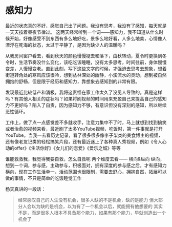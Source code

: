 # 感知力

最近的状态真的不好，感觉自己出了问题。我没有思考，我没有了感知，每天就是一天天按着昼夜节律过。
这两天经常听到一个词——感知力，我不知道从什么时候开始，好像感受不到东西有多么地好吃，景多么地好看，人多么地美，心情像人漂浮在死海的状态，太过于平静了，是因为缺少人的温暖吗？

从我房间窗户看去，看到秋天的颜色慢慢褪去和落下，由秋转动，夏令时更换到冬令时，生活节奏没什么变化，该吃吃该睡睡，没有太多思考，时间往前，身体慢慢变差，人慢慢变老。直到此刻，写下这些文字的时候，才强迫去思考去想象，想着街道转角处的寒风应该很冷，想到丛林深处的幽静，小溪流水的灵动，想到被自然拥抱的舒畅，但是限于经历和感知力，靠想象去感知到的非常有限。

发现最近比较低产和消极，我将这责怪在家工作太久了没见人导致的。真是这样吗？有其他人相关的症状吗？如果将刷视频的时间用来充盈自己来提高自己的感知力不更好吗？陷入了自责，因为感知力不够，有意识但没有深刻的感知，所以继续恶性循环。

工作上，做了点一点感觉差不多就收手，注意力集中不了时，马上就想到找到搞笑或者治愈的视频来看，最近刷了太多YouTube视频，吃饭时，第一件事就是打开YouTube，当我一去看历史记录，看了很多很多像李子柒类的美食博主的视频，还有像老友记类的轻松搞笑片段，还有最近迷上了各种真人秀视频，例如《令人心动的offer》《生活你好》《女儿们的恋爱》《爱乐之城》等等

谁能救救我，我觉得我要自救，怎么自救呢
两个维度去看—— 横向&纵向
纵向，想到一个词，参与感，主动参与，积极面对，拥有深度的参与感之后，才有感知力
横向，现在工作生活单一，活动范围也很限制，需要去舒心，拥抱自然，拓展可以做的事情，不只是简单的吃饭睡觉工作

杨天真讲的一段话：
>经常感叹自己的人生没有机会，很多人缺的不是机会，缺的是能力
>但大部分人会以为缺的是机会，以为有了一个机会以后，就能拥有他想要的
>其实不是，而是很多人根本不具备那个能力，如果有那个能力，早就创造出一个机会了


